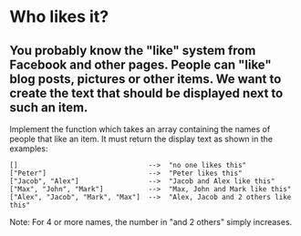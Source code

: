 # Who likes it?
## You probably know the "like" system from Facebook and other pages. People can "like" blog posts, pictures or other items. We want to create the text that should be displayed next to such an item.

<p>Implement the function which takes an array containing the names of people that like an item. It must return the display text as shown in the examples:</p>

```
[]                                -->  "no one likes this"
["Peter"]                         -->  "Peter likes this"
["Jacob", "Alex"]                 -->  "Jacob and Alex like this"
["Max", "John", "Mark"]           -->  "Max, John and Mark like this"
["Alex", "Jacob", "Mark", "Max"]  -->  "Alex, Jacob and 2 others like this"
```

<p>Note: For 4 or more names, the number in "and 2 others" simply increases.</p>
